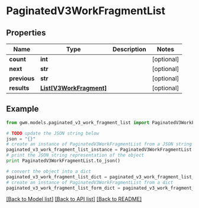 # PaginatedV3WorkFragmentList


## Properties
Name | Type | Description | Notes
------------ | ------------- | ------------- | -------------
**count** | **int** |  | [optional] 
**next** | **str** |  | [optional] 
**previous** | **str** |  | [optional] 
**results** | [**List[V3WorkFragment]**](V3WorkFragment.md) |  | [optional] 

## Example

```python
from gwm.models.paginated_v3_work_fragment_list import PaginatedV3WorkFragmentList

# TODO update the JSON string below
json = "{}"
# create an instance of PaginatedV3WorkFragmentList from a JSON string
paginated_v3_work_fragment_list_instance = PaginatedV3WorkFragmentList.from_json(json)
# print the JSON string representation of the object
print PaginatedV3WorkFragmentList.to_json()

# convert the object into a dict
paginated_v3_work_fragment_list_dict = paginated_v3_work_fragment_list_instance.to_dict()
# create an instance of PaginatedV3WorkFragmentList from a dict
paginated_v3_work_fragment_list_form_dict = paginated_v3_work_fragment_list.from_dict(paginated_v3_work_fragment_list_dict)
```
[[Back to Model list]](../README.md#documentation-for-models) [[Back to API list]](../README.md#documentation-for-api-endpoints) [[Back to README]](../README.md)


